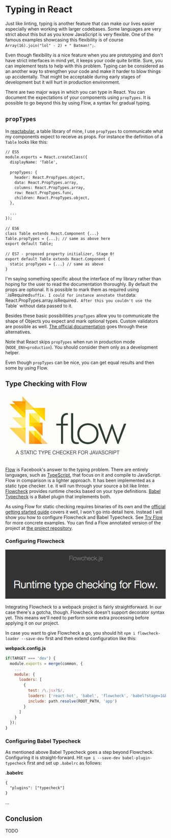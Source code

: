 # Typing in React

Just like linting, typing is another feature that can make our lives easier especially when working with larger codebases. Some languages are very strict about this but as you know JavaScript is very flexible. One of the famous examples showcasing this flexibility is of course `Array(16).join("lol" - 2) + " Batman!";`.

Even though flexibility is a nice feature when you are prototyping and don't have strict interfaces in mind yet, it keeps your code quite brittle. Sure, you can implement tests to help with this problem. Typing can be considered as an another way to strengthen your code and make it harder to blow things up accidentally. That might be acceptable during early stages of development but it will hurt in production environment.

There are two major ways in which you can type in React. You can document the expectations of your components using `propTypes`. It is possible to go beyond this by using Flow, a syntax for gradual typing.

## `propTypes`

In [reactabular](https://github.com/bebraw/reactabular), a table library of mine, I use `propTypes` to communicate what my components expect to receive as props. For instance the definition of a `Table` looks like this:

```
// ES5
module.exports = React.createClass({
  displayName: 'Table',

  propTypes: {
    header: React.PropTypes.object,
    data: React.PropTypes.array,
    columns: React.PropTypes.array,
    row: React.PropTypes.func,
    children: React.PropTypes.object,
  },

  ...
});

// ES6
class Table extends React.Component {...}
Table.propTypes = {...}; // same as above here
export default Table;

// ES7 - proposed property initializer, Stage 0!
export default Table extends React.Component {
  static propTypes = {...} // same as above
}
```

I'm saying something specific about the interface of my library rather than hoping for the user to read the documentation thoroughly. By default the props are optional. It is possible to mark them as required using ´.isRequired` suffix. I could for instance annotate that `data: React.PropTypes.array.isRequired`. After this you couldn't use the `Table` without data passed to it.

Besides these basic possibilities `propTypes` allow you to communicate the shape of Objects you expect and mark optional types. Custom validators are possible as well. [The official documentation](https://facebook.github.io/react/docs/reusable-components.html) goes through these alternatives.

Note that React skips `propTypes` when run in production mode (`NODE_ENV=production`). You should consider them only as a development helper.

Even though `propTypes` can be nice, you can get equal results and then some by using Flow.

## Type Checking with Flow

![Flow](images/flow.png)

[Flow](http://flowtype.org/) is Facebook's answer to the typing problem. There are entirely languages, such as [TypeScript](http://www.typescriptlang.org/), that focus on it and compile to JavaScript. Flow in comparison is a lighter approach. It has been implemented as a static type checker. I.e. it will run through your source a bit like linter. [Flowcheck](https://gcanti.github.io/flowcheck/) provides runtime checks based on your type definitions. [Babel Typecheck](https://github.com/codemix/babel-plugin-typecheck) is a Babel plugin that implements both.

As using Flow for static checking requires binaries of its own and the [official getting started guide](http://flowtype.org/docs/getting-started.html) covers it well, I won't go into detail here. Instead I will show you how to configure Flowcheck and Babel Typecheck. See [Try Flow](https://tryflow.org/) for more concrete examples. You can find a Flow annotated version of the project at [the project repository](https://github.com/survivejs/webpack_react).

### Configuring Flowcheck

![Flowcheck](images/flowcheck.png)

Integrating Flowcheck to a webpack project is fairly straightforward. In our case there's a gotcha, though. Flowcheck doesn't support decorator syntax yet. This means we'll need to perform some extra processing before applying it on our project.

In case you want to give Flowcheck a go, you should hit `npm i flowcheck-loader --save-dev` first and then extend configuration like this:

**webpack.config.js**

```javascript
if(TARGET === 'dev') {
  module.exports = merge(common, {
    ...
    module: {
      loaders: [
        {
          test: /\.jsx?$/,
          loaders: ['react-hot', 'babel', 'flowcheck', 'babel?stage=1&blacklist=flow'],
          include: path.resolve(ROOT_PATH, 'app')
        }
      ]
    }
  });
}
```

### Configuring Babel Typecheck

As mentioned above Babel Typecheck goes a step beyond Flowcheck. Configuring it is straight-forward. Hit `npm i --save-dev babel-plugin-typecheck` first and set up `.babelrc` as follows:

**.babelrc**

```
{
  "plugins": ["typecheck"]
}
```

...

## Conclusion

TODO
